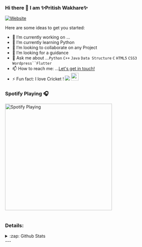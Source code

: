 ### Hi there 👋 I am ✨Pritish Wakhare✨


<!--
**Pritish-Wakhare/Pritish-Wakhare** is a ✨ _special_ ✨ repository because its `README.md` (this file) appears on your GitHub profile.
!-->

[![Website](https://img.shields.io/website?label=PriTish&style=for-the-badge&url=https%3A%2F%2F/pritish-wakhare.github.io/My-Portfolio-/)](https://pritish-wakhare.github.io/My-Portfolio-/)

Here are some ideas to get you started:

- 🔭 I’m currently working on ...
- 🌱 I’m currently learning Python
- 👯 I’m looking to collaborate on any Project
- 🤔 I’m looking for a guidance 
- 💬 Ask me about ...`Python` `C++` `Java` `Data Structure` `C` `HTML5` `CSS3` `Wordpress``Flutter`   
- 📫 How to reach me: ...<a href="mailto:pritish2127@gmail.com">Let's get in touch!</a>
- ⚡ Fun fact: I love Cricket ! 
![](https://komarev.com/ghpvc/?username=Pritish-Wakhare)
<a href="https://medium.com/@theindianappguy"><img src="https://img.shields.io/badge/medium-%2312100E.svg?&style=for-the-badge&logo=medium&logoColor=white" height=25></a> 


### Spotify Playing 🎧

<img src="https://now-playing-codestackr.vercel.app/api/spotify-playing" alt=" Spotify Playing" width="350" />

 
 

<br />
<br />

### Details:
<details>
  <summary>:zap: Github Stats</summary>
  <img align="left" alt="Prashant's Github Stats" src="https://github-readme-stats.codestackr.vercel.app/api?username=Pritish-Wakhare&show_icons=true&hide_border=true"/>
 <img src="https://github-readme-stats.vercel.app/api/top-langs/?username=Pritish-Wakhare&show_icons=true&hide_border=true" />
</details>
---
